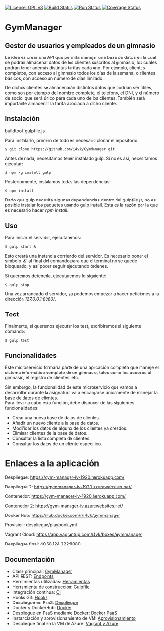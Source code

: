 [![License: GPL v3](https://img.shields.io/badge/License-GPLv3-blue.svg)](https://www.gnu.org/licenses/gpl-3.0) [![Build Status](https://travis-ci.org/i4vk/GymManager.svg?branch=master)](https://travis-ci.org/i4vk/GymManager) [![Run Status](https://api.shippable.com/projects/5d9ca4ed27d7a0000752c711/badge?branch=master)]() [![Coverage Status](https://coveralls.io/repos/github/i4vk/GymManager/badge.svg?branch=master)](https://coveralls.io/github/i4vk/GymManager?branch=master)

# GymManager

## Gestor de usuarios y empleados de un gimnasio

La idea es crear una API que permita manejar una base de datos en la cual se podrán almacenar datos de los clientes suscritos al gimnasio, los cuales podrán tener además distintas tarifas cada uno. Por ejemplo, clientes completos, con acceso al gimnasio todos los días de la semana, o clientes básicos, con acceso un número de días limitado.

De dichos clientes se almacenarán distintos datos que podrían ser útiles, como son por ejemplo del nombre completo, el teléfono, el DNI, y el número de socio, que será único para cada uno de los clientes. También será importante almacenar la tarifa asociada a dicho cliente.

## Instalación

buildtool: gulpfile.js

Para instalarlo, primero de todo es necesario clonar el repositorio:

    $ git clone https://github.com/i4vk/GymManager.git

Antes de nada, necesitamos tener instalado gulp. Si no es así, necesitamos ejecutar:

    $ npm -g install gulp

Posteriormente, instalamos todas las dependencias:

    $ npm install

Dado que gulp necesita algunas dependencias dentro del *gulpfile.js*, no es posible instalar los paquetes usando gulp install. Esta es la razón por la que es necesario hacer *npm install*.

## Uso

Para iniciar el servidor, ejecutaremos:

    $ gulp start &

Esto creará una instancia corriendo del servidor. Es necesario poner el símbolo *'&'* al final del comando para que el terminal no se quede bloqueado, y así poder seguir ejecutando órdenes.

Si queremos detenerla, ejecutaremos lo siguiente:

    $ gulp stop

Una vez arrancado el servidor, ya podemos empezar a hacer peticiones a la dirección *127.0.0.1:8080/*.

## Test

Finalmente, si queremos ejecutar los test, escribiremos el siguiente comando:

    $ gulp test

## Funcionalidades

Este microservicio formaría parte de una aplicación completa que maneje el sistema informático completo de un gimnasio, tales como los accesos al gimnasio, el registro de clientes, etc.

Sin embargo, la funcionalidad de este microservicio que vamos a desarrollar durante la asignatura va a encargarse únicamente de manejar la base de datos de clientes.  
Para llevar a cabo esta función, debe disponer de las siguientes funcionalidades:

  - Crear una nueva base de datos de clientes.
  - Añadir un nuevo cliente a la base de datos.
  - Modificar los datos de alguno de los clientes ya creados.
  - Eliminar clientes de la base de datos.
  - Consultar la lista completa de clientes.
  - Consultar los datos de un cliente específico.

# Enlaces a la aplicación

Despliegue: https://gym-manager-iv-1920.herokuapp.com/

Despliegue 2: https://gymmanager-iv-1920.azurewebsites.net/

Contenedor: https://gym-manager-iv-1920.herokuapp.com/

Contenedor 2: https://gym-manager-iv.azurewebsites.net/

Docker Hub: https://hub.docker.com/r/i4vk/gymmanager

Provision: despliegue/playbook.yml

Vagrant Cloud: https://app.vagrantup.com/i4vk/boxes/gymmanager

Despliegue final: 40.68.124.222:8080

## Documentación

- Clase principal: [GymManager](https://i4vk.github.io/GymManager/gymManager/GymManager.html)  
- API REST: [Endpoints](https://i4vk.github.io/GymManager/rest/index.html)  
- Herramientas utilizadas: [Herramientas](https://i4vk.github.io/GymManager/herramientas)  
- Herramienta de construcción: [Gulpfile](https://i4vk.github.io/GymManager/doc_herramienta_construccion)  
- Integración continua: [CI](https://i4vk.github.io/GymManager/doc_CI)  
- Hooks Git: [Hooks](https://i4vk.github.io/GymManager/doc_hooks)  
- Despliegue en PaaS: [Despliegue](https://i4vk.github.io/GymManager/despliegue)
- Docker y DockerHub: [Docker](https://i4vk.github.io/GymManager/doc_docker)
- Despliegue en PaaS mediante Docker: [Docker PaaS](https://i4vk.github.io/GymManager/despliegue_docker)
- Instanciación y aprovisionamiento de VM: [Aprovisionamiento](https://i4vk.github.io/GymManager/doc_VM)
- Despliegue final en la VM de Azure: [Vagrant y Azure](https://i4vk.github.io/GymManager/doc_vagrant_azure)
